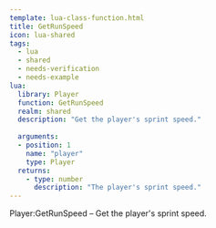 ```yaml
---
template: lua-class-function.html
title: GetRunSpeed
icon: lua-shared
tags:
  - lua
  - shared
  - needs-verification
  - needs-example
lua:
  library: Player
  function: GetRunSpeed
  realm: shared
  description: "Get the player's sprint speed."
  
  arguments:
  - position: 1
    name: "player"
    type: Player
  returns:
    - type: number
      description: "The player's sprint speed."
---
```


<div class="lua__search__keywords">
Player:GetRunSpeed &#x2013; Get the player's sprint speed.
</div>
